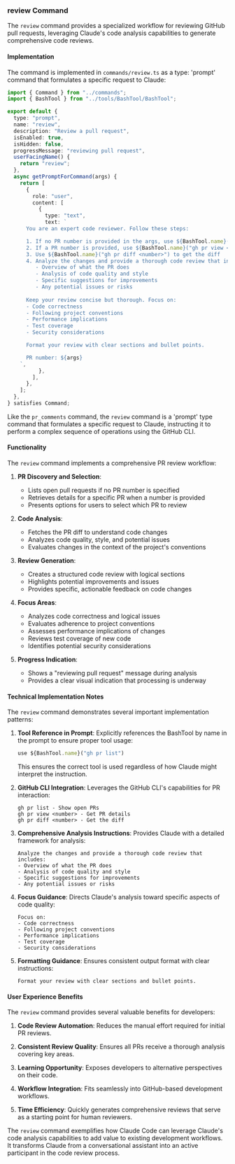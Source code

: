 ### review Command

The `review` command provides a specialized workflow for reviewing GitHub pull requests, leveraging Claude's code analysis capabilities to generate comprehensive code reviews.

#### Implementation

The command is implemented in `commands/review.ts` as a type: 'prompt' command that formulates a specific request to Claude:

```typescript
import { Command } from "../commands";
import { BashTool } from "../tools/BashTool/BashTool";

export default {
  type: "prompt",
  name: "review",
  description: "Review a pull request",
  isEnabled: true,
  isHidden: false,
  progressMessage: "reviewing pull request",
  userFacingName() {
    return "review";
  },
  async getPromptForCommand(args) {
    return [
      {
        role: "user",
        content: [
          {
            type: "text",
            text: `
      You are an expert code reviewer. Follow these steps:

      1. If no PR number is provided in the args, use ${BashTool.name}("gh pr list") to show open PRs
      2. If a PR number is provided, use ${BashTool.name}("gh pr view <number>") to get PR details
      3. Use ${BashTool.name}("gh pr diff <number>") to get the diff
      4. Analyze the changes and provide a thorough code review that includes:
         - Overview of what the PR does
         - Analysis of code quality and style
         - Specific suggestions for improvements
         - Any potential issues or risks
      
      Keep your review concise but thorough. Focus on:
      - Code correctness
      - Following project conventions
      - Performance implications
      - Test coverage
      - Security considerations

      Format your review with clear sections and bullet points.

      PR number: ${args}
    `,
          },
        ],
      },
    ];
  },
} satisfies Command;
```

Like the `pr_comments` command, the `review` command is a 'prompt' type command that formulates a specific request to Claude, instructing it to perform a complex sequence of operations using the GitHub CLI.

#### Functionality

The `review` command implements a comprehensive PR review workflow:

1. **PR Discovery and Selection**:

   - Lists open pull requests if no PR number is specified
   - Retrieves details for a specific PR when a number is provided
   - Presents options for users to select which PR to review

2. **Code Analysis**:

   - Fetches the PR diff to understand code changes
   - Analyzes code quality, style, and potential issues
   - Evaluates changes in the context of the project's conventions

3. **Review Generation**:

   - Creates a structured code review with logical sections
   - Highlights potential improvements and issues
   - Provides specific, actionable feedback on code changes

4. **Focus Areas**:

   - Analyzes code correctness and logical issues
   - Evaluates adherence to project conventions
   - Assesses performance implications of changes
   - Reviews test coverage of new code
   - Identifies potential security considerations

5. **Progress Indication**:
   - Shows a "reviewing pull request" message during analysis
   - Provides a clear visual indication that processing is underway

#### Technical Implementation Notes

The `review` command demonstrates several important implementation patterns:

1. **Tool Reference in Prompt**: Explicitly references the BashTool by name in the prompt to ensure proper tool usage:

   ```typescript
   use ${BashTool.name}("gh pr list")
   ```

   This ensures the correct tool is used regardless of how Claude might interpret the instruction.

2. **GitHub CLI Integration**: Leverages the GitHub CLI's capabilities for PR interaction:

   ```
   gh pr list - Show open PRs
   gh pr view <number> - Get PR details
   gh pr diff <number> - Get the diff
   ```

3. **Comprehensive Analysis Instructions**: Provides Claude with a detailed framework for analysis:

   ```
   Analyze the changes and provide a thorough code review that includes:
   - Overview of what the PR does
   - Analysis of code quality and style
   - Specific suggestions for improvements
   - Any potential issues or risks
   ```

4. **Focus Guidance**: Directs Claude's analysis toward specific aspects of code quality:

   ```
   Focus on:
   - Code correctness
   - Following project conventions
   - Performance implications
   - Test coverage
   - Security considerations
   ```

5. **Formatting Guidance**: Ensures consistent output format with clear instructions:
   ```
   Format your review with clear sections and bullet points.
   ```

#### User Experience Benefits

The `review` command provides several valuable benefits for developers:

1. **Code Review Automation**: Reduces the manual effort required for initial PR reviews.

2. **Consistent Review Quality**: Ensures all PRs receive a thorough analysis covering key areas.

3. **Learning Opportunity**: Exposes developers to alternative perspectives on their code.

4. **Workflow Integration**: Fits seamlessly into GitHub-based development workflows.

5. **Time Efficiency**: Quickly generates comprehensive reviews that serve as a starting point for human reviewers.

The `review` command exemplifies how Claude Code can leverage Claude's code analysis capabilities to add value to existing development workflows. It transforms Claude from a conversational assistant into an active participant in the code review process.


